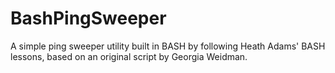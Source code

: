 # BashPingSweeper
A simple ping sweeper utility built in BASH by following Heath Adams' BASH lessons, based on an original script by Georgia Weidman.
